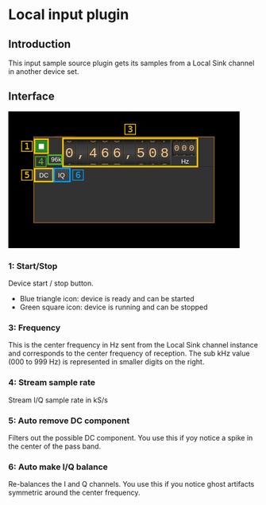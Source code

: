 <h1>Local input plugin</h1>

<h2>Introduction</h2>

This input sample source plugin gets its samples from a Local Sink channel in another device set.

<h2>Interface</h2>

![SDR Local input plugin GUI](../../../doc/img/LocalInput_plugin.png)

<h3>1: Start/Stop</h3>

Device start / stop button.

  - Blue triangle icon: device is ready and can be started
  - Green square icon: device is running and can be stopped

<h3>3: Frequency</h3>

This is the center frequency in Hz sent from the Local Sink channel instance and corresponds to the center frequency of reception. The sub kHz value (000 to 999 Hz) is represented in smaller digits on the right.

<h3>4: Stream sample rate</h3>

Stream I/Q sample rate in kS/s

<h3>5: Auto remove DC component</h3>

Filters out the possible DC component. You use this if yoy notice a spike in the center of the pass band.

<h3>6: Auto make I/Q balance</h3>

Re-balances the I and Q channels. You use this if you notice ghost artifacts symmetric around the center frequency.
